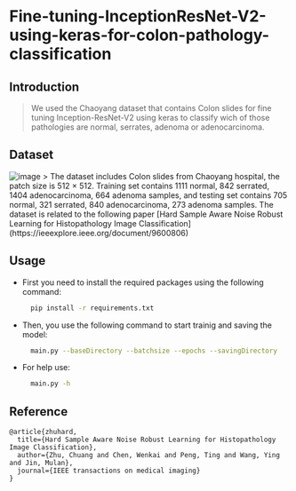 # Fine-tuning-InceptionResNet-V2-using-keras-for-colon-pathology-classification

## Introduction
  > We used the Chaoyang dataset that contains Colon slides for fine tuning Inception-ResNet-V2 using keras to classify wich of those pathologies are normal, serrates, adenoma or adenocarcinoma.

## Dataset
<img src="https://i.ibb.co/nQMv3Q5/image.png" alt="image">
  > The dataset includes Colon slides from Chaoyang hospital, the patch size is 512 × 512. Training set contains 1111 normal, 842 serrated, 1404 adenocarcinoma, 664 adenoma samples, and testing set contains 705 normal, 321 serrated, 840 adenocarcinoma, 273 adenoma samples. The dataset is related to the following paper [Hard Sample Aware Noise Robust Learning for Histopathology Image Classification](https://ieeexplore.ieee.org/document/9600806)

## Usage
  * First you need to install the required packages using the following command:
    ```sh
      pip install -r requirements.txt
    ```
  * Then, you use the following command to start trainig and saving the model:
    ```sh
      main.py --baseDirectory --batchsize --epochs --savingDirectory
    ```
  * For help use: 
    ```sh
      main.py -h
    ```
    
## Reference

  ```
  @article{zhuhard,
    title={Hard Sample Aware Noise Robust Learning for Histopathology Image Classification},
    author={Zhu, Chuang and Chen, Wenkai and Peng, Ting and Wang, Ying and Jin, Mulan},
    journal={IEEE transactions on medical imaging}
  }
  ```
